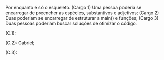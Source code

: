 Por enquanto é só o esqueleto.
(Cargo 1) Uma pessoa poderia se encarregar de preencher as espécies, substantivos e adjetivos;
(Cargo 2) Duas poderiam se encarregar de estruturar a main() e funções;
(Cargo 3) Duas pessoas poderiam buscar soluções de otimizar o código.

(C.1): 

(C.2): Gabriel;

(C.3):



